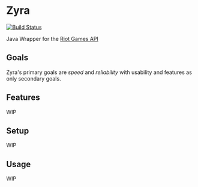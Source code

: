 # Zyra
[![Build Status](https://travis-ci.org/MingweiSamuel/Zyra.svg?branch=develop)](https://travis-ci.org/MingweiSamuel/Zyra)

Java Wrapper for the [Riot Games API](https://developer.riotgames.com/)


## Goals

Zyra's primary goals are *speed* and *reliability* with usability and features as only secondary goals.


## Features

WIP


## Setup

WIP


## Usage

WIP
